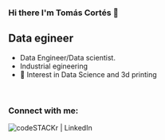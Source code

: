 ### Hi there I'm Tomás Cortés 👋

## Data egineer

- Data Engineer/Data scientist.
- Industrial egineering
- 🤔 Interest in Data Science and 3d printing
<br />

<!--
- 👯 I’m looking to collaborate on ...
- 🤔 I’m looking for help with ...
- 💬 Ask me about ...
- 📫 How to reach me: ...
- 😄 Pronouns: ...
- ⚡ Fun fact: ...
-->

### Connect with me:

<!-- [<img align="left" alt="codeSTACKr.com" width="22px" src="https://raw.githubusercontent.com/iconic/open-iconic/master/svg/globe.svg" />][website]
[<img align="left" alt="codeSTACKr | YouTube" width="22px" src="https://cdn.jsdelivr.net/npm/simple-icons@v3/icons/youtube.svg" />][youtube]
-->
<!-- 
[<img align="left" alt="codeSTACKr | Telegram" src="https://img.shields.io/badge/Telegram-2CA5E0?style=for-the-badge&logo=telegram&logoColor=white" />][telegram]
-->
[<img align="left" alt="codeSTACKr | LinkedIn" src="https://img.shields.io/badge/LinkedIn-0077B5?style=for-the-badge&logo=linkedin&logoColor=white" />][linkedin]

<br />


<!--
[![Top Langs](https://github-readme-stats.vercel.app/api/top-langs/?username=tomascortes&count_private=true&show_icons=true&langs_count=8&layout=compact&custom_title=Top%20Langs&theme=tokyonight)](https://github.com/anuraghazra/github-readme-stats)

[![Anurag's github stats](https://github-readme-stats.vercel.app/api?username=tomascortes&count_private=true&show_icons=true&theme=onedark&&include_all_commits=true)](https://github.com/anuraghazra/github-readme-stats)
[![Readme Card](https://github-readme-stats.vercel.app/api/pin/?username=tomascortes&repo=Migrations-Associations&theme=tokyonight)](https://github.com/tomascortes/Migrations-Associations)
[![Readme Card](https://github-readme-stats.vercel.app/api/pin/?username=tomascortes&repo=Data-Structures-And-Algorithms&theme=tokyonight)](https://github.com/tomascortes/Data-Structures-And-Algorithms)
<br />
[![Readme Card](https://github-readme-stats.vercel.app/api/pin/?username=tomascortes&repo=bookkers-frontend&theme=tokyonight)](https://github.com/tomascortes/bookkers-frontend)
[![Readme Card](https://github-readme-stats.vercel.app/api/pin/?username=tomascortes&repo=bookkers-backend&theme=tokyonight)](https://github.com/tomascortes/bookkers-backend)
<br />

-->


<!-- 
[website]: https://codeSTACKr.com
[course]: http://vsCodeHero.com
[youtube]: https://youtube.com/codeSTACKr -->
<!-- 
[telegram]: https://t.me//
-->
[linkedin]: [https://www.linkedin.com/](https://www.linkedin.com/in/tomas-cortes-de-la-fuente-8288191b1/)
